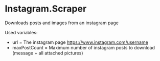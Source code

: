 # Instagram.Scraper
Downloads posts and images from an instagram page

Used variables:
* url = The instagram page https://www.instagram.com/username
* maxPostCount = Maximum number of instagram posts to download (message + all attached pictures)
